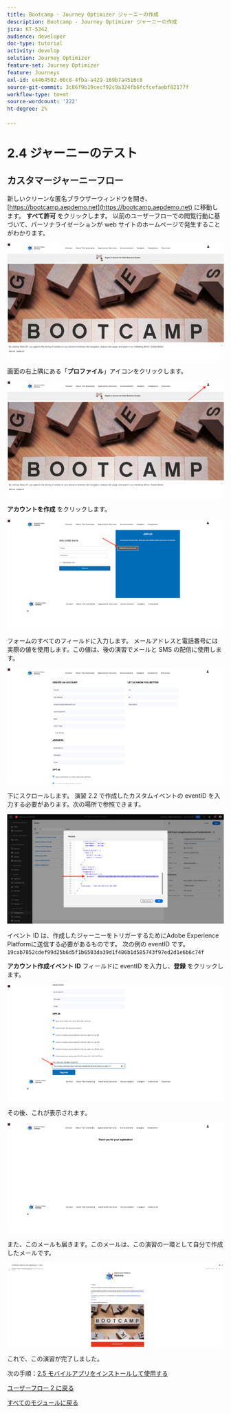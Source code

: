 ```yaml
---
title: Bootcamp - Journey Optimizer ジャーニーの作成
description: Bootcamp - Journey Optimizer ジャーニーの作成
jira: KT-5342
audience: developer
doc-type: tutorial
activity: develop
solution: Journey Optimizer
feature-set: Journey Optimizer
feature: Journeys
exl-id: e4464502-60c8-4fba-a429-169b7a4516c8
source-git-commit: 3c86f9b19cecf92c9a324fb6fcfcefaebf82177f
workflow-type: tm+mt
source-wordcount: '222'
ht-degree: 2%

---
```


# 2.4 ジャーニーのテスト

## カスタマージャーニーフロー

新しいクリーンな匿名ブラウザーウィンドウを開き、[https://bootcamp.aepdemo.net](https://bootcamp.aepdemo.net) に移動します。 **すべて許可** をクリックします。 以前のユーザーフローでの閲覧行動に基づいて、パーソナライゼーションが web サイトのホームページで発生することがわかります。

![DSN](./images/web8a.png)

画面の右上隅にある「**プロファイル**」アイコンをクリックします。

![デモ](./images/web8b.png)

**アカウントを作成** をクリックします。

![デモ](./images/pv5.png)

フォームのすべてのフィールドに入力します。 メールアドレスと電話番号には実際の値を使用します。この値は、後の演習でメールと SMS の配信に使用します。

![デモ](./images/pv7a.png)

下にスクロールします。 演習 2.2 で作成したカスタムイベントの eventID を入力する必要があります。次の場所で参照できます。

![ACOP](./images/payloadeventID.png)

イベント ID は、作成したジャーニーをトリガーするためにAdobe Experience Platformに送信する必要があるものです。 次の例の eventID です。`19cab7852cdef99d25b6d5f1b6503da39d1f486b1d585743f97ed2d1e6b6c74f`

**アカウント作成イベント ID** フィールドに eventID を入力し、**登録** をクリックします。

![デモ](./images/pv8a.png)

その後、これが表示されます。

![デモ](./images/pv9.png)

また、このメールも届きます。このメールは、この演習の一環として自分で作成したメールです。

![デモ](./images/pv10a.png)

これで、この演習が完了しました。

次の手順：[2.5 モバイルアプリをインストールして使用する ](./ex5.md)

[ユーザーフロー 2 に戻る](./uc2.md)

[すべてのモジュールに戻る](../../overview.md)
